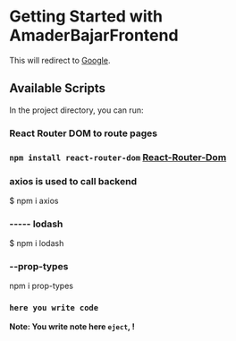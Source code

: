# Getting Started with AmaderBajarFrontend

This will redirect to [Google](google.com).

## Available Scripts

In the project directory, you can run:

### React Router DOM to route pages

### `npm install react-router-dom` [React-Router-Dom](https://reactrouter.com/web/guides/quick-start)


### axios is used to call backend
$ npm i axios

### ----- lodash

$ npm i lodash

### --prop-types 
npm i prop-types

### `here you write code` 


**Note: You write note here `eject`, !**


